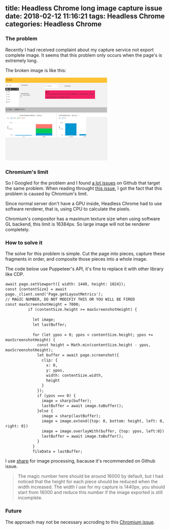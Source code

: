 title: Headless Chrome long image capture issue
date: 2018-02-12 11:16:21
tags: Headless Chrome
categories: Headless Chrome
---


### The problem

Recently I had received complaint about my capture service not export complete image. It seems that this problem only occurs when the page's is extremely long.

<!-- more -->

The broken image is like this:

![broken](https://raw.githubusercontent.com/zxc0328/huihuihui-h5/master/Screen%20Shot%202017-12-19%20at%2010.30.21%20AM.png)


### Chromium's limit

So I Googled for the problem and I found [a lot issues](https://github.com/GoogleChrome/puppeteer/issues/477) on Github that target the same problem. When reading throught [this issue](https://github.com/GoogleChrome/puppeteer/pull/937), I got the fact that this problem is caused by Chromium's limit.

Since normal server don't have a GPU inside, Headless Chrome had to use software renderer, that is, using CPU to calculate the pixels. 

Chromium's compositor has a maximum texture size when using software GL backend, this limit is 16384px. So large image will not be renderer completely.

### How to solve it

The solve for this problem is simple. Cut the page into pieces, capture these fragments in order, and composite those pieces into a whole image.

The code below use Puppeteer's API, it's fine to replace it with other library like CDP.

```
await page.setViewport({ width: 1440, height: 1024});
const {contentSize} = await page._client.send('Page.getLayoutMetrics');
// MAGIC NUMBER, DO NOT MODIFIY THIS OR YOU WILL BE FIRED
const maxScreenshotHeight = 7000;
          if (contentSize.height >= maxScreenshotHeight) {
                        
            let image;
            let lastBuffer;

            for (let ypos = 0; ypos < contentSize.height; ypos += maxScreenshotHeight) {
              const height = Math.min(contentSize.height - ypos, maxScreenshotHeight);
              let buffer = await page.screenshot({
                clip: {
                  x: 0,
                  y: ypos,
                  width: contentSize.width,
                  height
                }
              });
              if (ypos === 0) {
                image = sharp(buffer);
                lastBuffer = await image.toBuffer();
              }else {
                image = sharp(lastBuffer);
                image = image.extend({top: 0, bottom: height, left: 0, right: 0})
                image = image.overlayWith(buffer, {top: ypos, left:0})
                lastBuffer = await image.toBuffer();
              }
            }
            fileData = lastBuffer;
```

I use [sharp](https://github.com/lovell/sharp) for image processing, bacause it's recommended on Github issue.


> The magic number here should be around 16000 by default, but I had noticed that the height for each piece should be reduced when the width increased. The width I use for my capture is 1440px, you should start from 16000 and reduce this number if the image exported is still incomplete.

### Future

The approach may not be necessary accroding to this [Chromium issue](https://bugs.chromium.org/p/chromium/issues/detail?id=770769).